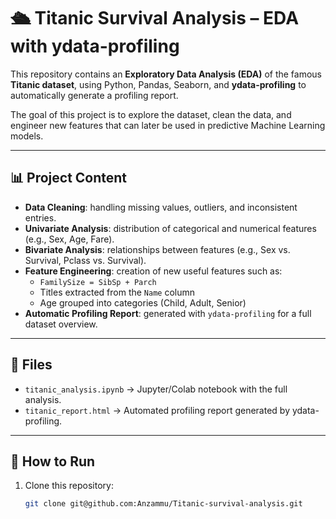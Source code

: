 # 🛳️ Titanic Survival Analysis – EDA with ydata-profiling

This repository contains an **Exploratory Data Analysis (EDA)** of the famous **Titanic dataset**, using Python, Pandas, Seaborn, and **ydata-profiling** to automatically generate a profiling report.  

The goal of this project is to explore the dataset, clean the data, and engineer new features that can later be used in predictive Machine Learning models.

---

## 📊 Project Content
- **Data Cleaning**: handling missing values, outliers, and inconsistent entries.  
- **Univariate Analysis**: distribution of categorical and numerical features (e.g., Sex, Age, Fare).  
- **Bivariate Analysis**: relationships between features (e.g., Sex vs. Survival, Pclass vs. Survival).  
- **Feature Engineering**: creation of new useful features such as:
  - `FamilySize = SibSp + Parch`
  - Titles extracted from the `Name` column
  - Age grouped into categories (Child, Adult, Senior)  
- **Automatic Profiling Report**: generated with `ydata-profiling` for a full dataset overview.  

---

## 📂 Files
- `titanic_analysis.ipynb` → Jupyter/Colab notebook with the full analysis.  
- `titanic_report.html` → Automated profiling report generated by ydata-profiling.  

---

## 🚀 How to Run
1. Clone this repository:
   ```bash
   git clone git@github.com:Anzammu/Titanic-survival-analysis.git

